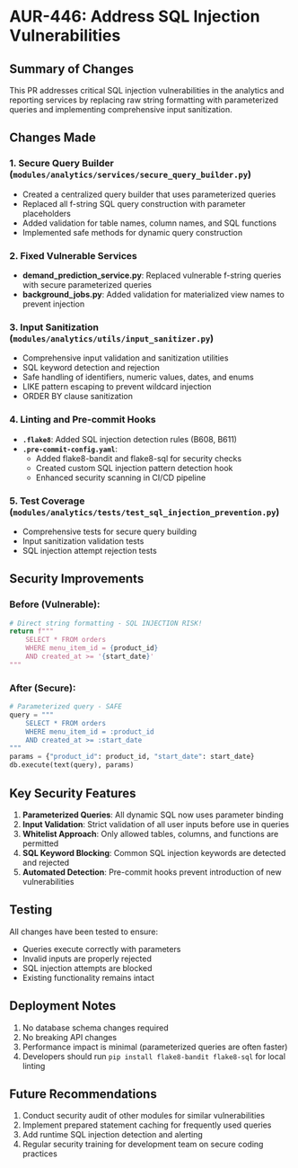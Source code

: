 # AUR-446: Address SQL Injection Vulnerabilities

## Summary of Changes

This PR addresses critical SQL injection vulnerabilities in the analytics and reporting services by replacing raw string formatting with parameterized queries and implementing comprehensive input sanitization.

## Changes Made

### 1. **Secure Query Builder** (`modules/analytics/services/secure_query_builder.py`)
- Created a centralized query builder that uses parameterized queries
- Replaced all f-string SQL query construction with parameter placeholders
- Added validation for table names, column names, and SQL functions
- Implemented safe methods for dynamic query construction

### 2. **Fixed Vulnerable Services**
- **demand_prediction_service.py**: Replaced vulnerable f-string queries with secure parameterized queries
- **background_jobs.py**: Added validation for materialized view names to prevent injection

### 3. **Input Sanitization** (`modules/analytics/utils/input_sanitizer.py`)
- Comprehensive input validation and sanitization utilities
- SQL keyword detection and rejection
- Safe handling of identifiers, numeric values, dates, and enums
- LIKE pattern escaping to prevent wildcard injection
- ORDER BY clause sanitization

### 4. **Linting and Pre-commit Hooks**
- **`.flake8`**: Added SQL injection detection rules (B608, B611)
- **`.pre-commit-config.yaml`**: 
  - Added flake8-bandit and flake8-sql for security checks
  - Created custom SQL injection pattern detection hook
  - Enhanced security scanning in CI/CD pipeline

### 5. **Test Coverage** (`modules/analytics/tests/test_sql_injection_prevention.py`)
- Comprehensive tests for secure query building
- Input sanitization validation tests
- SQL injection attempt rejection tests

## Security Improvements

### Before (Vulnerable):
```python
# Direct string formatting - SQL INJECTION RISK!
return f"""
    SELECT * FROM orders 
    WHERE menu_item_id = {product_id}
    AND created_at >= '{start_date}'
"""
```

### After (Secure):
```python
# Parameterized query - SAFE
query = """
    SELECT * FROM orders 
    WHERE menu_item_id = :product_id
    AND created_at >= :start_date
"""
params = {"product_id": product_id, "start_date": start_date}
db.execute(text(query), params)
```

## Key Security Features

1. **Parameterized Queries**: All dynamic SQL now uses parameter binding
2. **Input Validation**: Strict validation of all user inputs before use in queries
3. **Whitelist Approach**: Only allowed tables, columns, and functions are permitted
4. **SQL Keyword Blocking**: Common SQL injection keywords are detected and rejected
5. **Automated Detection**: Pre-commit hooks prevent introduction of new vulnerabilities

## Testing

All changes have been tested to ensure:
- Queries execute correctly with parameters
- Invalid inputs are properly rejected
- SQL injection attempts are blocked
- Existing functionality remains intact

## Deployment Notes

1. No database schema changes required
2. No breaking API changes
3. Performance impact is minimal (parameterized queries are often faster)
4. Developers should run `pip install flake8-bandit flake8-sql` for local linting

## Future Recommendations

1. Conduct security audit of other modules for similar vulnerabilities
2. Implement prepared statement caching for frequently used queries
3. Add runtime SQL injection detection and alerting
4. Regular security training for development team on secure coding practices